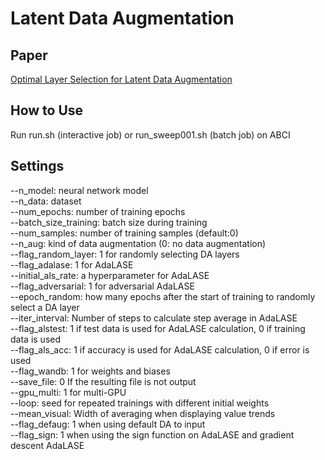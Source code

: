 # Latent Data Augmentation


## Paper
[Optimal Layer Selection for Latent Data Augmentation](https://arxiv.org/abs/2408.13426)

## How to Use
Run run.sh (interactive job) or run_sweep001.sh (batch job) on ABCI

## Settings 
--n_model: neural network model   
--n_data: dataset  
--num_epochs: number of training epochs  
--batch_size_training: batch size during training  
--num_samples: number of training samples (default:0)  
--n_aug: kind of data augmentation (0: no data augmentation)  
--flag_random_layer: 1 for randomly selecting DA layers  
--flag_adalase: 1 for AdaLASE  
--initial_als_rate: a hyperparameter for AdaLASE  
--flag_adversarial: 1 for adversarial AdaLASE  
--epoch_random: how many epochs after the start of training to randomly select a DA layer  
--iter_interval: Number of steps to calculate step average in AdaLASE  
--flag_alstest: 1 if test data is used for AdaLASE calculation, 0 if training data is used  
--flag_als_acc: 1 if accuracy is used for AdaLASE calculation, 0 if error is used  
--flag_wandb: 1 for weights and biases  
--save_file: 0 If the resulting file is not output  
--gpu_multi: 1 for multi-GPU  
--loop: seed for repeated trainings with different initial weights  
--mean_visual: Width of averaging when displaying value trends  
--flag_defaug: 1 when using default DA to input  
--flag_sign: 1 when using the sign function on AdaLASE and gradient descent AdaLASE   
  

